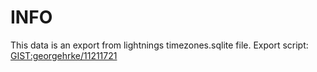 INFO
====

This data is an export from lightnings timezones.sqlite file.
Export script: [GIST:georgehrke/11211721](https://gist.github.com/georgehrke/11211721)
